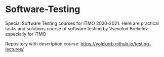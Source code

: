 # Software-Testing
Special Software Testing courses for ITMO 2020-2021. Here are practical tasks and solutions course of software testing by Vsevolod Brekelov especially for ITMO

Repository with description course: https://volekerb.github.io/testing-lectures/
